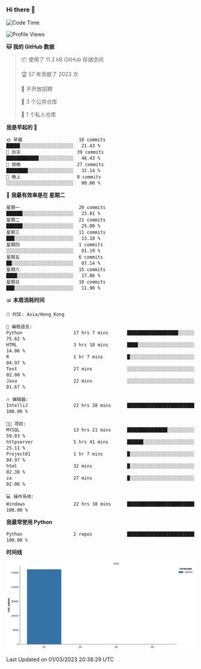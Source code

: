 ### Hi there 👋

<!--
**Mrzqd/Mrzqd** is a ✨ _special_ ✨ repository because its `README.md` (this file) appears on your GitHub profile.

Here are some ideas to get you started:

- 🔭 I’m currently working on ...
- 🌱 I’m currently learning ...
- 👯 I’m looking to collaborate on ...
- 🤔 I’m looking for help with ...
- 💬 Ask me about ...
- 📫 How to reach me: ...
- 😄 Pronouns: ...
- ⚡ Fun fact: ...
-->
<!--START_SECTION:waka-->
![Code Time](http://img.shields.io/badge/Code%20Time-27%20hrs%2020%20mins-blue)

![Profile Views](http://img.shields.io/badge/%E4%B8%AA%E4%BA%BA%E8%B5%84%E6%96%99%E8%A7%82%E7%9C%8B%E6%AC%A1%E6%95%B0-25-blue)

**🐱 我的 GitHub 数据** 

> 📦  使用了 11.2 kB GitHub 存储空间 
 > 
> 🏆 57 年贡献了 2023 次
 > 
> 🚫 不开放招聘
 > 
> 📜 3 个公共仓库 
 > 
> 🔑 1 个私人仓库 
 > 
**我是早起的 🐤** 

```text
🌞 早晨                     18 commits          █████░░░░░░░░░░░░░░░░░░░░   21.43 % 
🌆 白天                     39 commits          ████████████░░░░░░░░░░░░░   46.43 % 
🌃 傍晚                     27 commits          ████████░░░░░░░░░░░░░░░░░   32.14 % 
🌙 晚上                     0 commits           ░░░░░░░░░░░░░░░░░░░░░░░░░   00.00 % 
```
📅 **我最有效率是在 星期二** 

```text
星期一                      20 commits          ██████░░░░░░░░░░░░░░░░░░░   23.81 % 
星期二                      21 commits          ██████░░░░░░░░░░░░░░░░░░░   25.00 % 
星期三                      11 commits          ███░░░░░░░░░░░░░░░░░░░░░░   13.10 % 
星期四                      1 commits           ░░░░░░░░░░░░░░░░░░░░░░░░░   01.19 % 
星期五                      6 commits           ██░░░░░░░░░░░░░░░░░░░░░░░   07.14 % 
星期六                      15 commits          ████░░░░░░░░░░░░░░░░░░░░░   17.86 % 
星期日                      10 commits          ███░░░░░░░░░░░░░░░░░░░░░░   11.90 % 
```


📊 **本周消耗时间** 

```text
🕑︎ 时区: Asia/Hong_Kong

💬 编程语言: 
Python                   17 hrs 7 mins       ███████████████████░░░░░░   75.62 % 
HTML                     3 hrs 10 mins       ████░░░░░░░░░░░░░░░░░░░░░   14.06 % 
R                        1 hr 7 mins         █░░░░░░░░░░░░░░░░░░░░░░░░   04.97 % 
Text                     27 mins             ░░░░░░░░░░░░░░░░░░░░░░░░░   02.00 % 
Java                     22 mins             ░░░░░░░░░░░░░░░░░░░░░░░░░   01.67 % 

🔥 编辑器: 
IntelliJ                 22 hrs 38 mins      █████████████████████████   100.00 % 

🐱‍💻 项目: 
MYSQL                    13 hrs 21 mins      ███████████████░░░░░░░░░░   59.03 % 
httpserver               5 hrs 41 mins       ██████░░░░░░░░░░░░░░░░░░░   25.11 % 
Project01                1 hr 7 mins         █░░░░░░░░░░░░░░░░░░░░░░░░   04.97 % 
html                     32 mins             █░░░░░░░░░░░░░░░░░░░░░░░░   02.38 % 
za                       27 mins             █░░░░░░░░░░░░░░░░░░░░░░░░   02.06 % 

💻 操作系统: 
Windows                  22 hrs 38 mins      █████████████████████████   100.00 % 
```

**我最常使用 Python** 

```text
Python                   2 repos             █████████████████████████   100.00 % 
```



**时间线**

![Lines of Code chart](https://raw.githubusercontent.com/Mrzqd/Mrzqd/main/assets/bar_graph.png)


 Last Updated on 01/03/2023 20:38:29 UTC
<!--END_SECTION:waka-->
